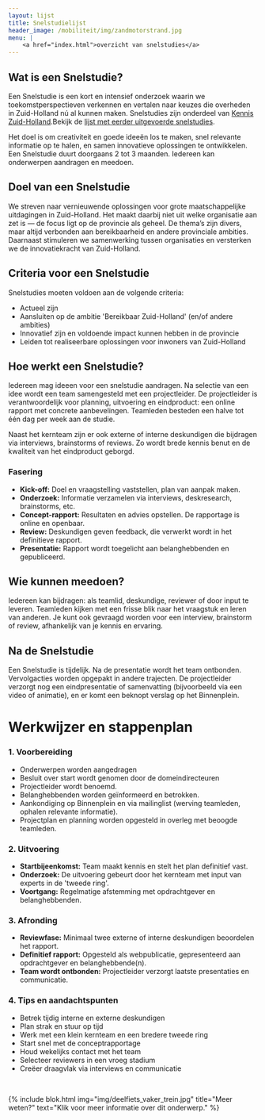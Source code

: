 ```yaml
---
layout: lijst
title: Snelstudielijst
header_image: /mobiliteit/img/zandmotorstrand.jpg
menu: |
    <a href="index.html">overzicht van snelstudies</a>
---
```

## Wat is een Snelstudie?

Een Snelstudie is een kort en intensief onderzoek waarin we toekomstperspectieven verkennen en vertalen naar keuzes die overheden in Zuid-Holland nú al kunnen maken. Snelstudies zijn onderdeel van [Kennis Zuid-Holland](https://kennis.zuid-holland.nl).Bekijk de [lijst met eerder uitgevoerde snelstudies](snelstudies).

<p>Het doel is om creativiteit en goede ideeën los te maken, snel relevante informatie op te halen, en samen innovatieve oplossingen te ontwikkelen. Een Snelstudie duurt doorgaans 2 tot 3 maanden. Iedereen kan onderwerpen aandragen en meedoen.</p>

## Doel van een Snelstudie
We streven naar vernieuwende oplossingen voor grote maatschappelijke uitdagingen in Zuid-Holland. Het maakt daarbij niet uit welke organisatie aan zet is — de focus ligt op de provincie als geheel. De thema’s zijn divers, maar altijd verbonden aan bereikbaarheid en andere provinciale ambities. Daarnaast stimuleren we samenwerking tussen organisaties en versterken we de innovatiekracht van Zuid-Holland.

## Criteria voor een Snelstudie
Snelstudies moeten voldoen aan de volgende criteria:
- Actueel zijn
- Aansluiten op de ambitie 'Bereikbaar Zuid-Holland' (en/of andere ambities)
- Innovatief zijn en voldoende impact kunnen hebben in de provincie
- Leiden tot realiseerbare oplossingen voor inwoners van Zuid-Holland

## Hoe werkt een Snelstudie?

Iedereen mag ideeen voor een snelstudie aandragen. Na selectie van een idee wordt een team samengesteld met een projectleider. De projectleider is verantwoordelijk voor planning, uitvoering en eindproduct: een online rapport met concrete aanbevelingen. Teamleden besteden een halve tot één dag per week aan de studie.

Naast het kernteam zijn er ook externe of interne deskundigen die bijdragen via interviews, brainstorms of reviews. Zo wordt brede kennis benut en de kwaliteit van het eindproduct geborgd.

### Fasering
- **Kick-off:** Doel en vraagstelling vaststellen, plan van aanpak maken.
- **Onderzoek:** Informatie verzamelen via interviews, deskresearch, brainstorms, etc.
- **Concept-rapport:** Resultaten en advies opstellen. De rapportage is online en openbaar.
- **Review:** Deskundigen geven feedback, die verwerkt wordt in het definitieve rapport.
- **Presentatie:** Rapport wordt toegelicht aan belanghebbenden en gepubliceerd.


## Wie kunnen meedoen?

Iedereen kan bijdragen: als teamlid, deskundige, reviewer of door input te leveren. Teamleden kijken met een frisse blik naar het vraagstuk en leren van anderen. Je kunt ook gevraagd worden voor een interview, brainstorm of review, afhankelijk van je kennis en ervaring.

## Na de Snelstudie

Een Snelstudie is tijdelijk. Na de presentatie wordt het team ontbonden. Vervolgacties worden opgepakt in andere trajecten. De projectleider verzorgt nog een eindpresentatie of samenvatting (bijvoorbeeld via een video of animatie), en er komt een beknopt verslag op het Binnenplein.

# Werkwijzer en stappenplan

### 1. Voorbereiding
- Onderwerpen worden aangedragen
- Besluit over start wordt genomen door de domeindirecteuren
- Projectleider wordt benoemd.
- Belanghebbenden worden geïnformeerd en betrokken.
- Aankondiging op Binnenplein en via mailinglist (werving teamleden, ophalen relevante informatie).
- Projectplan en planning worden opgesteld in overleg met beoogde teamleden.

### 2. Uitvoering
- **Startbijeenkomst:** Team maakt kennis en stelt het plan definitief vast.
- **Onderzoek:** De uitvoering gebeurt door het kernteam met input van experts in de 'tweede ring'.
- **Voortgang:** Regelmatige afstemming met opdrachtgever en belanghebbenden.

### 3. Afronding

- **Reviewfase:** Minimaal twee externe of interne deskundigen beoordelen het rapport.
- **Definitief rapport:** Opgesteld als webpublicatie, gepresenteerd aan opdrachtgever en belanghebbende(n).
- **Team wordt ontbonden:** Projectleider verzorgt laatste presentaties en communicatie.

### 4. Tips en aandachtspunten
- Betrek tijdig interne en externe deskundigen
- Plan strak en stuur op tijd
- Werk met een klein kernteam en een bredere tweede ring
- Start snel met de conceptrapportage
- Houd wekelijks contact met het team
- Selecteer reviewers in een vroeg stadium
- Creëer draagvlak via interviews en communicatie
<br>

{% include blok.html
   img="img/deelfiets_vaker_trein.jpg"
   title="Meer weten?"
   text="Klik voor meer informatie over dit onderwerp." %}